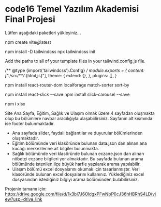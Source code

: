 # code16 Temel Yazılım Akademisi Final Projesi

Lütfen aşağıdaki paketleri yükleyiniz...

npm create vite@latest

npm install -D tailwindcss
npx tailwindcss init

Add the paths to all of your template files in your tailwind.config.js file.

/** @type {import('tailwindcss').Config} */
module.exports = {
  content: ["./src/**/*.{html,js}"],
  theme: {
    extend: {},
  },
  plugins: [],
}


npm install react-router-dom localforage match-sorter sort-by 


npm install react-slick --save
npm install slick-carousel --save


npm i xlsx


Site Ana Sayfa, Eğitim, Sağlık ve Ulaşım olmak üzere 4 sayfadan oluşmakta olup bu bölümlere navbar aracılığıyla ulaşabiilirsiniz. Sayfanın alt kısmında ise footer bulunmaktadır. 
- Ana sayfada slider, faydalı bağlantılar ve duyurular bölümlerinden oluşmaktadır.
- Eğitim bölümünde veri klasöründe bulunan data.json dan alınan ana kucağı merkezlerine ait bilgiler bulunmakta.
- Sağlık bölümünde veri klasöründe bulunan eczane.json dan alınan nöbetçi eczane bilgileri yer almaktadır. Bu sayfada bulunan arama bölümünde istenilen ilçe büyük harfle yazılarak arama yapılabilir.
- Ulaşım bölümü excel dosyalarını okumak için tasarlanmıştır. Veri klasöründe bulunan excel dosyalarını kullanınız. Yüklediğiniz excel dosyasından istediğiniz bilgiyi arama bölümünden bulabilirsiniz.

Projenin tamamı için:  https://drive.google.com/file/d/1k3bl7J6OldgxPFwNbP0cJ36hHBRhS4LD/view?usp=drive_link
